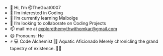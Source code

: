 - 👋 Hi, I’m @TheGoat0007
- 👀 I’m interested in Coding 
- 🌱 I’m currently learning Malbolge
- 💞️ I’m looking to collaborate on Coding Projects
- 📫 mail me at explorethemythwithomkar@gmail.com
- 😄 Pronouns: He
- ⚡ 💻 Code Alchemist |🌊 Aquatic Aficionado
Merely chronicling the grand tapestry of existence. 📜✨

<!---
TheGoat0007/TheGoat0007 is a ✨ special ✨ repository because its `README.md` (this file) appears on your GitHub profile.
You can click the Preview link to take a look at your changes.
--->

